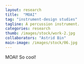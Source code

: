 ```yaml
---
layout: research
title:  "MOAI"
tag: "instrument-design studies"
tagline: A percussion instrument.
categories: research
thumb: /images/stock/work-2.jpg
collaborators: "Astrid Bin"
main-image: /images/stock/06.jpg
---
```


MOAI! So cool!